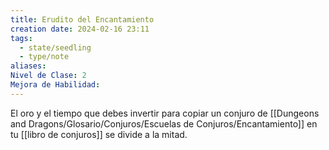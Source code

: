 ```yaml
---
title: Erudito del Encantamiento
creation date: 2024-02-16 23:11
tags:
  - state/seedling
  - type/note
aliases: 
Nivel de Clase: 2
Mejora de Habilidad:
---
```

El oro y el tiempo que debes invertir para copiar un conjuro de [[Dungeons and Dragons/Glosario/Conjuros/Escuelas de Conjuros/Encantamiento]] en tu [[libro de conjuros]] se divide a la mitad.


